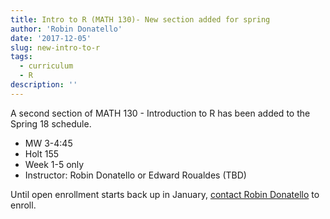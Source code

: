 ```yaml
---
title: Intro to R (MATH 130)- New section added for spring
author: 'Robin Donatello'
date: '2017-12-05'
slug: new-intro-to-r
tags:
  - curriculum
  - R
description: ''
---
```


A second section of MATH 130 - Introduction to R has been added to the Spring 18 schedule. 

* MW 3-4:45
* Holt 155
* Week 1-5 only
* Instructor: Robin Donatello or Edward Roualdes (TBD)

Until open enrollment starts back up in January, [contact Robin Donatello](http://datascience.csuchico.edu/page/contact/) to enroll. 